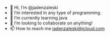 - 👋 Hi, I’m @jadenzaleski
- 👀 I’m interested in any type of programming.
- 🌱 I’m currently learning java
- 💞️ I’m looking to collaborate on anything!
- 📫 How to reach me jadenzaleski@icloud.com

<!---
jadenzaleski/jadenzaleski is a ✨ special ✨ repository because its `README.md` (this file) appears on your GitHub profile.
You can click the Preview link to take a look at your changes.
--->
